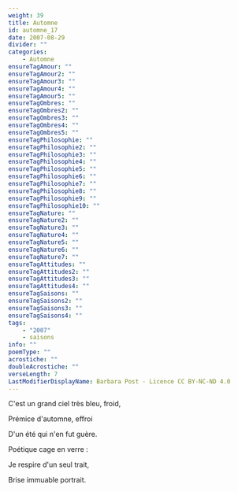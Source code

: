```yaml
---
weight: 39
title: Automne
id: automne_17
date: 2007-08-29
divider: ""
categories:
    - Automne
ensureTagAmour: ""
ensureTagAmour2: ""
ensureTagAmour3: ""
ensureTagAmour4: ""
ensureTagAmour5: ""
ensureTagOmbres: ""
ensureTagOmbres2: ""
ensureTagOmbres3: ""
ensureTagOmbres4: ""
ensureTagOmbres5: ""
ensureTagPhilosophie: ""
ensureTagPhilosophie2: ""
ensureTagPhilosophie3: ""
ensureTagPhilosophie4: ""
ensureTagPhilosophie5: ""
ensureTagPhilosophie6: ""
ensureTagPhilosophie7: ""
ensureTagPhilosophie8: ""
ensureTagPhilosophie9: ""
ensureTagPhilosophie10: ""
ensureTagNature: ""
ensureTagNature2: ""
ensureTagNature3: ""
ensureTagNature4: ""
ensureTagNature5: ""
ensureTagNature6: ""
ensureTagNature7: ""
ensureTagAttitudes: ""
ensureTagAttitudes2: ""
ensureTagAttitudes3: ""
ensureTagAttitudes4: ""
ensureTagSaisons: ""
ensureTagSaisons2: ""
ensureTagSaisons3: ""
ensureTagSaisons4: ""
tags:
    - "2007"
    - saisons
info: ""
poemType: ""
acrostiche: ""
doubleAcrostiche: ""
verseLength: 7
LastModifierDisplayName: Barbara Post - Licence CC BY-NC-ND 4.0
---
```

C'est un grand ciel très bleu, froid,

Prémice d'automne, effroi

D'un été qui n'en fut guère.

Poétique cage en verre :

Je respire d'un seul trait,

Brise immuable portrait.
